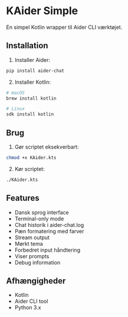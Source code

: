 # KAider Simple

En simpel Kotlin wrapper til Aider CLI værktøjet.

## Installation

1. Installer Aider:
```bash
pip install aider-chat
```

2. Installer Kotlin:
```bash
# macOS
brew install kotlin

# Linux
sdk install kotlin
```

## Brug

1. Gør scriptet eksekverbart:
```bash
chmod +x KAider.kts
```

2. Kør scriptet:
```bash
./KAider.kts
```

## Features

- Dansk sprog interface
- Terminal-only mode
- Chat historik i aider-chat.log
- Pæn formatering med farver
- Stream output
- Mørkt tema
- Forbedret input håndtering
- Viser prompts
- Debug information

## Afhængigheder

- Kotlin
- Aider CLI tool
- Python 3.x 